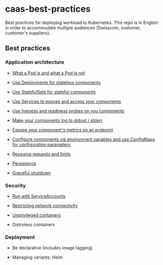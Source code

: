 # caas-best-practices

Best practices for deploying workload to Kubernetes. This repo is in English in order to accommodate multiple audiences (Swisscom, customer, customer's suppliers).

## Best practices

### Application architecture

- [What a Pod is and what a Pod is not](Pods/README.md)

- [Use Deployments for stateless components](Deployments/README.md)

- [Use StatefulSets for stateful components](StatefulSets/README.md)

- [Use Services to expose and access your components](Services/README.md)

- [Use liveness and readiness probes on you components](LivenessReadinessProbes/README.md)

- [Make your components log to stdout / stderr](Logging/README.md)

- [Expose your component's metrics on an endpoint](Metrics/README.md)

- [Configure components via environment variables and use ConfigMaps for configuration parameters](Configuration/README.md)

- [Resource requests and limits](RequestsLimits/README.md)

- [Persistence](Persistence/README.md)

- [Graceful shutdown](Shutdown/README.md)

### Security

- [Run with ServiceAccounts](ServiceAccounts/README.md)

- [Restricting network connectivity](NetworkPolicies/README.md)

- [Unprivileged containers](UnprivilegedContainers/README.md)

- Distroless containers

### Deployment

- Be declarative (includes image tagging)

- Managing variants: Helm
